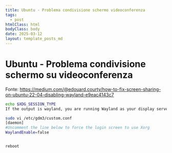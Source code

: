 ```yaml
---
title: Ubuntu - Problema condivisione schermo videoconferenza
tags:
  - post
htmlClass: html
bodyClass: body
date: 2025-03-12
layout: template_posts_md
---
```

# Ubuntu - Problema condivisione schermo su videoconferenza

Fonte: 
https://medium.com/@edouard.courty/how-to-fix-screen-sharing-on-ubuntu-22-04-disabling-wayland-e9eac4143c7

```bash
echo $XDG_SESSION_TYPE
If the output is wayland, you are running Wayland as your display server.

sudo vi /etc/gdm3/custom.conf
[daemon]
#Uncomment the line below to force the login screen to use Xorg
WaylandEnable=false


reboot

```
